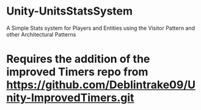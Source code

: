 # Unity-UnitsStatsSystem
A Simple Stats system for Players and Entities using the Visitor Pattern and other Architectural Patterns


# Requires the addition of the improved Timers repo from https://github.com/Deblintrake09/Unity-ImprovedTimers.git
